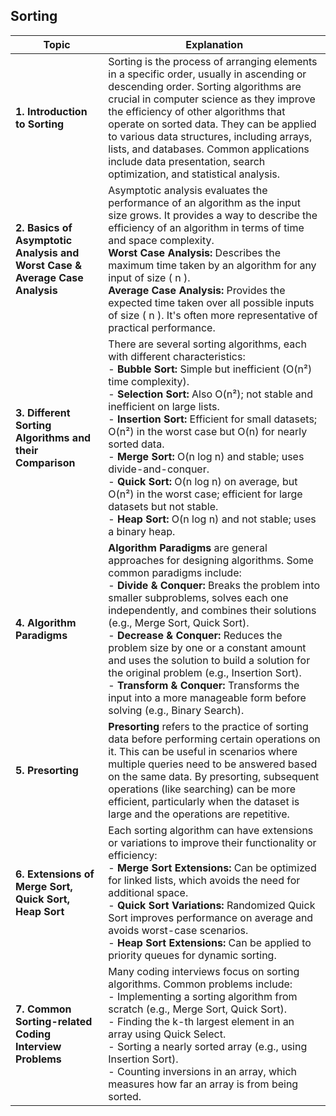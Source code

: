 ## Sorting

| **Topic**                                                                   | **Explanation**                                                                                                                                                                                                                                                                                                                                                                         |
|-----------------------------------------------------------------------------|-----------------------------------------------------------------------------------------------------------------------------------------------------------------------------------------------------------------------------------------------------------------------------------------------------------------------------------------------------------------------------------------|
| **1. Introduction to Sorting**                                              | Sorting is the process of arranging elements in a specific order, usually in ascending or descending order. Sorting algorithms are crucial in computer science as they improve the efficiency of other algorithms that operate on sorted data. They can be applied to various data structures, including arrays, lists, and databases. Common applications include data presentation, search optimization, and statistical analysis. |
| **2. Basics of Asymptotic Analysis and Worst Case & Average Case Analysis** | Asymptotic analysis evaluates the performance of an algorithm as the input size grows. It provides a way to describe the efficiency of an algorithm in terms of time and space complexity. <br> **Worst Case Analysis:** Describes the maximum time taken by an algorithm for any input of size \( n \). <br> **Average Case Analysis:** Provides the expected time taken over all possible inputs of size \( n \). It's often more representative of practical performance. |
| **3. Different Sorting Algorithms and their Comparison**                    | There are several sorting algorithms, each with different characteristics: <br> - **Bubble Sort:** Simple but inefficient (O(n²) time complexity). <br> - **Selection Sort:** Also O(n²); not stable and inefficient on large lists. <br> - **Insertion Sort:** Efficient for small datasets; O(n²) in the worst case but O(n) for nearly sorted data. <br> - **Merge Sort:** O(n log n) and stable; uses divide-and-conquer. <br> - **Quick Sort:** O(n log n) on average, but O(n²) in the worst case; efficient for large datasets but not stable. <br> - **Heap Sort:** O(n log n) and not stable; uses a binary heap.  |
| **4. Algorithm Paradigms**                                                  | **Algorithm Paradigms** are general approaches for designing algorithms. Some common paradigms include: <br> - **Divide & Conquer:** Breaks the problem into smaller subproblems, solves each one independently, and combines their solutions (e.g., Merge Sort, Quick Sort). <br> - **Decrease & Conquer:** Reduces the problem size by one or a constant amount and uses the solution to build a solution for the original problem (e.g., Insertion Sort). <br> - **Transform & Conquer:** Transforms the input into a more manageable form before solving (e.g., Binary Search). |
| **5. Presorting**                                                           | **Presorting** refers to the practice of sorting data before performing certain operations on it. This can be useful in scenarios where multiple queries need to be answered based on the same data. By presorting, subsequent operations (like searching) can be more efficient, particularly when the dataset is large and the operations are repetitive.                                             |
| **6. Extensions of Merge Sort, Quick Sort, Heap Sort**                     | Each sorting algorithm can have extensions or variations to improve their functionality or efficiency: <br> - **Merge Sort Extensions:** Can be optimized for linked lists, which avoids the need for additional space. <br> - **Quick Sort Variations:** Randomized Quick Sort improves performance on average and avoids worst-case scenarios. <br> - **Heap Sort Extensions:** Can be applied to priority queues for dynamic sorting.                                   |
| **7. Common Sorting-related Coding Interview Problems**                     | Many coding interviews focus on sorting algorithms. Common problems include: <br> - Implementing a sorting algorithm from scratch (e.g., Merge Sort, Quick Sort). <br> - Finding the k-th largest element in an array using Quick Select. <br> - Sorting a nearly sorted array (e.g., using Insertion Sort). <br> - Counting inversions in an array, which measures how far an array is from being sorted.                                    |
